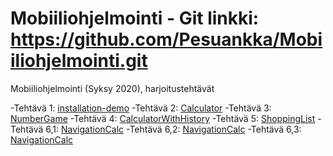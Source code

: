 # Mobiiliohjelmointi - Git linkki: https://github.com/Pesuankka/Mobiiliohjelmointi.git

Mobiiliohjelmointi (Syksy 2020), harjoitustehtävät

-Tehtävä 1: [installation-demo](/installation-demo/App.js)
-Tehtävä 2: [Calculator](CalculatorTehtava/App.js)
-Tehtävä 3: [NumberGame](numberGame/App.js)
-Tehtävä 4: [CalculatorWithHistory](CalculatorHistory/App.js)
-Tehtävä 5: [ShoppingList](shoppingList/App.js)
-Tehtävä 6,1: [NavigationCalc](/navCalcHist/App.js)
-Tehtävä 6,2: [NavigationCalc](/navCalcHist/Calculator.js)
-Tehtävä 6,3: [NavigationCalc](/navCalcHist/History.js)
